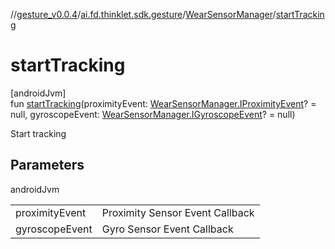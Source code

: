 //[gesture_v0.0.4](../../../index.md)/[ai.fd.thinklet.sdk.gesture](../index.md)/[WearSensorManager](index.md)/[startTracking](start-tracking.md)

# startTracking

[androidJvm]\
fun [startTracking](start-tracking.md)(proximityEvent: [WearSensorManager.IProximityEvent](-i-proximity-event/index.md)? = null, gyroscopeEvent: [WearSensorManager.IGyroscopeEvent](-i-gyroscope-event/index.md)? = null)

Start tracking

## Parameters

androidJvm

| | |
|---|---|
| proximityEvent | Proximity Sensor Event Callback |
| gyroscopeEvent | Gyro Sensor Event Callback |
